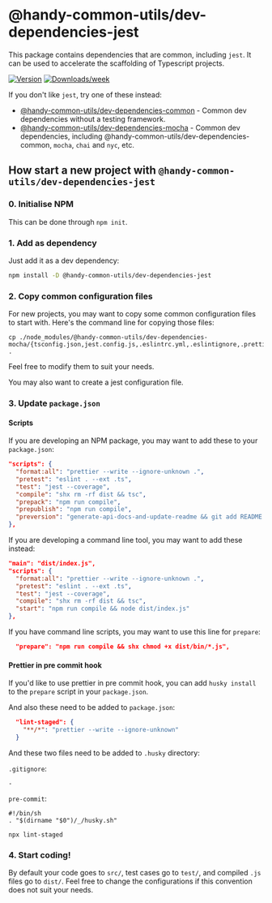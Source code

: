 # @handy-common-utils/dev-dependencies-jest

This package contains dependencies that are common, including `jest`.
It can be used to accelerate the scaffolding of Typescript projects.

[![Version](https://img.shields.io/npm/v/@handy-common-utils/dev-dependencies-jest.svg)](https://npmjs.org/package/@handy-common-utils/dev-dependencies-jest)
[![Downloads/week](https://img.shields.io/npm/dw/@handy-common-utils/dev-dependencies-jest.svg)](https://npmjs.org/package/@handy-common-utils/dev-dependencies-jest)

If you don't like `jest`, try one of these instead:

- [@handy-common-utils/dev-dependencies-common](../common) - Common dev dependencies without a testing framework.
- [@handy-common-utils/dev-dependencies-mocha](../mocha) - Common dev dependencies, including @handy-common-utils/dev-dependencies-common, `mocha`, `chai` and `nyc`, etc.

## How start a new project with `@handy-common-utils/dev-dependencies-jest`

### 0. Initialise NPM

This can be done through `npm init`.

### 1. Add as dependency

Just add it as a dev dependency:

```sh
npm install -D @handy-common-utils/dev-dependencies-jest
```

### 2. Copy common configuration files

For new projects, you may want to copy some common configuration files to start with.
Here's the command line for copying those files:

```
cp ./node_modules/@handy-common-utils/dev-dependencies-mocha/{tsconfig.json,jest.config.js,.eslintrc.yml,.eslintignore,.prettierignore,.prettierrc.json} .
```

Feel free to modify them to suit your needs.

You may also want to create a jest configuration file.

### 3. Update `package.json`

#### Scripts

If you are developing an NPM package, you may want to add these to your `package.json`:

```json
"scripts": {
  "format:all": "prettier --write --ignore-unknown .",
  "pretest": "eslint . --ext .ts",
  "test": "jest --coverage",
  "compile": "shx rm -rf dist && tsc",
  "prepack": "npm run compile",
  "prepublish": "npm run compile",
  "preversion": "generate-api-docs-and-update-readme && git add README.md"
},
```

If you are developing a command line tool, you may want to add these instead:

```json
"main": "dist/index.js",
"scripts": {
  "format:all": "prettier --write --ignore-unknown .",
  "pretest": "eslint . --ext .ts",
  "test": "jest --coverage",
  "compile": "shx rm -rf dist && tsc",
  "start": "npm run compile && node dist/index.js"
},
```

If you have command line scripts, you may want to use this line for `prepare`:

```json
  "prepare": "npm run compile && shx chmod +x dist/bin/*.js",
```

#### Prettier in pre commit hook

If you'd like to use prettier in pre commit hook, you can add `husky install` to the `prepare` script in your `package.json`.

And also these need to be added to `package.json`:

```json
  "lint-staged": {
    "**/*": "prettier --write --ignore-unknown"
  }
```

And these two files need to be added to `.husky` directory:

`.gitignore`:

```
-
```

`pre-commit`:

```shell
#!/bin/sh
. "$(dirname "$0")/_/husky.sh"

npx lint-staged
```

### 4. Start coding!

By default your code goes to `src/`, test cases go to `test/`, and compiled `.js` files go to `dist/`.
Feel free to change the configurations if this convention does not suit your needs.
